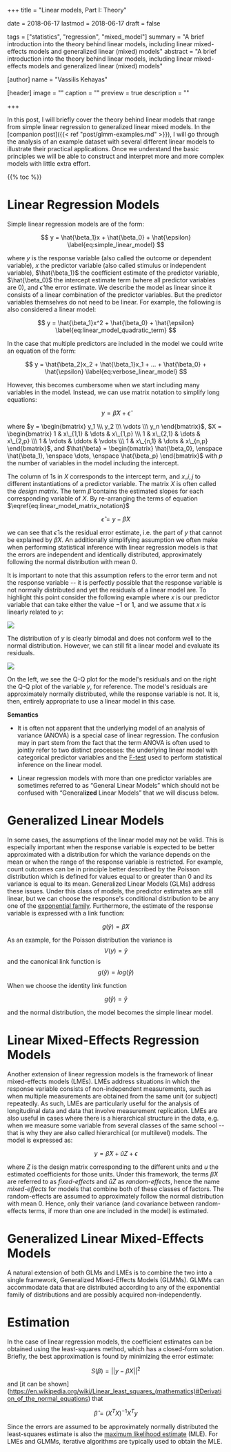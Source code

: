 +++
title = "Linear models, Part I: Theory"

date = 2018-06-17
lastmod = 2018-06-17
draft = false

tags = ["statistics", "regression", "mixed_model"]
summary = "A brief introduction into the theory behind linear models, including linear mixed-effects models and generalized linear (mixed) models"
abstract = "A brief introduction into the theory behind linear models, including linear mixed-effects models and generalized linear (mixed) models"

[author]
name = "Vassilis Kehayas"

[header]
image = ""
caption = ""
preview = true
description = ""

+++



In this post, I will briefly cover the theory behind linear models
that range from simple linear regression to generalized linear mixed models.
In the [companion post]({{< ref "post/glmm-examples.md" >}}),
I will go through the analysis of 
an example dataset with several different linear models
to illustrate their practical applications.
Once we understand the basic principles
we will be able to construct and interpret more and more complex models
with little extra effort.

{{% toc %}}

# Linear Regression Models

Simple linear regression models are of the form:

$$ y = \hat{\beta_1}x + \hat{\beta_0} + \hat{\epsilon} \label{eq:simple_linear_model} $$

where $y$ is the response variable (also called the outcome or dependent variable),
$x$ the predictor variable (also called stimulus or independent variable),
$\hat{\beta_1}$ the coefficient estimate of the predictor variable,
$\hat{\beta_0}$ the intercept estimate term (where all predictor variables are $0$),
and $\hat{\epsilon}$ the error estimate.
We describe the model as linear since it consists of
a linear combination of the predictor variables.
But the predictor variables themselves do not need to be linear.
For example, the following is also considered a linear model:

$$ y = \hat{\beta_1}x^2 + \hat{\beta_0} + \hat{\epsilon} \label{eq:linear_model_quadratic_term} $$

In the case that multiple predictors are included in the model
we could write an equation of the form:

$$ y = \hat{\beta_2}x_2 + \hat{\beta_1}x_1 + ... + \hat{\beta_0} + \hat{\epsilon} \label{eq:verbose_linear_model} $$

However, this becomes cumbersome 
when we start including many variables in the model.
Instead, we can use matrix notation to simplify long equations:

$$ y = \hat{\beta}X + \hat{\epsilon} \label{eq:linear_model_matrix_notation} $$

where
$y = \begin{bmatrix} y_1 \\\ y_2 \\\ \vdots \\\ y_n \end{bmatrix}$,
$X = \begin{bmatrix} 1 & x\_{1,1} & \dots & x\_{1,p} \\\ 1 & x\_{2,1} & \dots & x\_{2,p} \\\ 1 & \vdots & \ddots & \vdots \\\ 1 & x\_{n,1} & \dots & x\_{n,p} \end{bmatrix}$,
and $\hat{\beta} = \begin{bmatrix} \hat{\beta_0}, \enspace \hat{\beta_1}, \enspace \dots, \enspace \hat{\beta_p} \end{bmatrix}$
with $p$ the number of variables in the model including the intercept.

The column of $1$s in $X$ corresponds to the intercept term,
and $x\_{i,j}$ to different instantiations of a predictor variable.
The matrix $X$ is often called the *design matrix*.
The term $\hat{\beta}$ contains the estimated slopes 
for each corresponding variable of $X$.
By re-arranging the terms of equation $\eqref{eq:linear_model_matrix_notation}$

$$ \hat{\epsilon} = y - \hat{\beta}X \label{eq:linear_model_error_term} $$

we can see that $\hat{\epsilon}$ is the residual error estimate,
i.e. the part of $y$ that cannot be explained by $\hat{\beta}X$.
An additionally simplifying assumption we often make when performing
statistical inference with linear regression models is that
the errors are independent and identically distributed,
approximately following the normal distribution with mean $0$.

It is important to note that this assumption refers to the error term
and not the response variable
-- it is perfectly possible that the response variable is not normally distributed
and yet the residuals of a linear model are.
To highlight this point consider the following example where
$x$ is our predictor variable that can take either the value $-1$ or $1$,
and we assume that $x$ is linearly related to $y$:





![](outcome_distribution-1.png)<!-- -->

The distribution of $y$ is clearly bimodal 
and does not conform well to the normal distribution.
However, we can still fit a linear model and evaluate its residuals.


![](simple_linear_model_residuals-1.png)<!-- -->

On the left, we see the Q-Q plot for the model's residuals
and on the right the Q-Q plot of the variable $y$, for reference.
The model's residuals are approximately normally distributed,
while the response variable is not.
It is, then, entirely appropriate to use a linear model in this case.

**Semantics**

* It is often not apparent that 
the underlying model of an analysis of variance (ANOVA) 
is a special case of linear regression.
The confusion may in part stem from the fact that
the term ANOVA is often used to jointly refer to two distinct processes:
the underlying linear model with categorical predictor variables and
the [F-test](https://en.wikipedia.org/wiki/F-test)
used to perform statistical inference on the linear model.

* Linear regression models with more than one predictor variables 
are sometimes referred to as “General Linear Models” 
which should not be confused with “General**ized** Linear Models” 
that we will discuss below.

# Generalized Linear Models
In some cases, the assumptions of the linear model may not be valid.
This is especially important when the response variable
is expected to be better approximated with a distribution
for which the variance depends on the mean
or when the range of the response variable is restricted.
For example, count outcomes can be in principle better described by 
the Poisson distribution
which is defined for values equal to or greater than $0$ and
its variance is equal to its mean.
Generalized Linear Models (GLMs) address these issues.
Under this class of models, the predictor estimates are still linear, 
but we can choose the response's conditional distribution to be any one of the
[exponential family](https://en.wikipedia.org/wiki/Exponential_family).
Furthermore, the estimate of the response variable is expressed with a link function:

$$ g(\hat{y}) = \hat{\beta}X \label{eq:glm_link_function} $$

As an example, for the Poisson distribution the variance is
$$ V(y) = \hat{y} \label{eq:poisson_var} $$
and the canonical link function is
$$ g(\hat{y}) = log(\hat{y}) \label{eq:poisson_link} $$

When we choose the identity link function

$$ g(\hat{y}) = \hat{y} \label{eq:glm_identity} $$

and the normal distribution,
the model becomes the simple linear model.

# Linear Mixed-Effects Regression Models

Another extension of linear regression models is 
the framework of linear mixed-effects models (LMEs).
LMEs address situations in which the response variable consists of 
non-independent measurements, such as when multiple measurements 
are obtained from the same unit (or subject) repeatedly. 
As such, LMEs are particularly useful for the analysis of longitudinal data
and data that involve measurement replication.
LMEs are also useful in cases where 
there is a hierarchical structure in the data,
e.g. when we measure some variable from 
several classes of the same school
--that is why they are also called hierarchical (or multilevel) models.
The model is expressed as:

$$ y = \hat{\beta}X + \hat{u}Z + \epsilon \label{eq:lme} $$

where $Z$ is the design matrix corresponding to the different units
and $u$ the estimated coefficients for those units.
Under this framework, the terms $\hat{\beta}X$ are referred to as *fixed-effects*
and $\hat{u}Z$ as *random-effects*,
hence the name *mixed-effects* for models that combine
both of these classes of factors.
The random-effects are assumed to approximately follow 
the normal distribution with mean $0$.
Hence, only their variance (and covariance between random-effects terms, 
if more than one are included in the model) is estimated.

# Generalized Linear Mixed-Effects Models

A natural extension of both GLMs and LMEs is
to combine the two into a single framework,
Generalized Mixed-Effects Models (GLMMs).
GLMMs can accommodate data that are distributed according to
any of the exponential family of distributions
and are possibly acquired non-independently.

# Estimation

In the case of linear regression models, 
the coefficient estimates can be obtained using 
the least-squares method, which has a closed-form solution.
Briefly, the best approximation is found by minimizing the error estimate:

$$ S(\beta) = {|| y - \beta X||}^2 \label{eq:regression_criterion} $$

and
[it can be shown]
(https://en.wikipedia.org/wiki/Linear_least_squares_(mathematics)#Derivation_of_the_normal_equations)
that

$$ \hat{\beta} = (X^{T}X)^{-1}X^{T}y \label{eq:normal_equation} $$

Since the errors are assumed to be approximately normally distributed
the least-squares estimate is also the
[maximum likelihood estimate](https://en.wikipedia.org/wiki/Maximum_likelihood_estimation)
(MLE).
For LMEs and GLMMs, iterative algorithms are typically used 
to obtain the MLE.
